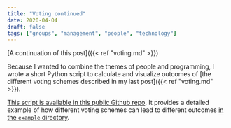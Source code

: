 ```yaml
---
title: "Voting continued"
date: 2020-04-04
draft: false
tags: ["groups", "management", "people", "technology"]
---
```

[A continuation of this post]({{< ref "voting.md" >}})

Because I wanted to combine the themes of people and programming, I wrote a short Python script to calculate and visualize outcomes of [the different voting schemes described in my last post]({{< ref "voting.md" >}}).

[This script is available in this public Github repo](https://github.com/jgjin/voting). It provides a detailed example of how different voting schemes can lead to different outcomes [in the `example` directory](https://github.com/jgjin/voting/tree/master/example).
